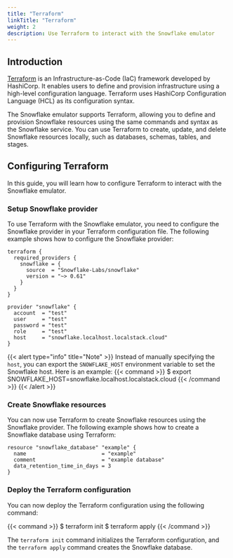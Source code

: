 ```yaml
---
title: "Terraform"
linkTitle: "Terraform"
weight: 2
description: Use Terraform to interact with the Snowflake emulator
---
```


## Introduction

[Terraform](https://terraform.io/) is an Infrastructure-as-Code (IaC) framework developed by HashiCorp. It enables users to define and provision infrastructure using a high-level configuration language. Terraform uses HashiCorp Configuration Language (HCL) as its configuration syntax.

The Snowflake emulator supports Terraform, allowing you to define and provision Snowflake resources using the same commands and syntax as the Snowflake service. You can use Terraform to create, update, and delete Snowflake resources locally, such as databases, schemas, tables, and stages.

## Configuring Terraform

In this guide, you will learn how to configure Terraform to interact with the Snowflake emulator.

### Setup Snowflake provider

To use Terraform with the Snowflake emulator, you need to configure the Snowflake provider in your Terraform configuration file. The following example shows how to configure the Snowflake provider:

```hcl
terraform {
  required_providers {
    snowflake = {
      source  = "Snowflake-Labs/snowflake"
      version = "~> 0.61"
    }
  }
}

provider "snowflake" {
  account  = "test"
  user     = "test"
  password = "test"
  role     = "test"
  host     = "snowflake.localhost.localstack.cloud"
}
```

{{< alert type="info" title="Note" >}}
Instead of manually specifying the `host`, you can export the `SNOWFLAKE_HOST` environment variable to set the Snowflake host. Here is an example:
{{< command >}}
$ export SNOWFLAKE_HOST=snowflake.localhost.localstack.cloud
{{< /command >}}
{{< /alert >}}

### Create Snowflake resources

You can now use Terraform to create Snowflake resources using the Snowflake provider. The following example shows how to create a Snowflake database using Terraform:

```hcl
resource "snowflake_database" "example" {
  name                        = "example"
  comment                     = "example database"
  data_retention_time_in_days = 3
}
```

### Deploy the Terraform configuration

You can now deploy the Terraform configuration using the following command:

{{< command >}}
$ terraform init
$ terraform apply
{{< /command >}}

The `terraform init` command initializes the Terraform configuration, and the `terraform apply` command creates the Snowflake database.